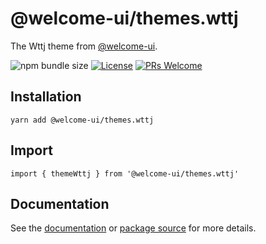 # @welcome-ui/themes.wttj

The Wttj theme from [@welcome-ui](http://welcome-ui.com).

![npm bundle size](https://img.shields.io/bundlephobia/minzip/@welcome-ui/themes.wttj) [![License](https://img.shields.io/npm/l/welcome-ui.svg)](https://github.com/WTTJ/welcome-ui/blob/master/LICENSE) [![PRs Welcome](https://img.shields.io/badge/PRs-welcome-mediumspringgreen.svg)](ttps://github.com/WTTJ/welcome-ui/blob/master/CONTRIBUTING.md)

## Installation

    yarn add @welcome-ui/themes.wttj

## Import

    import { themeWttj } from '@welcome-ui/themes.wttj'

## Documentation

See the [documentation](http://welcome-ui.com) or [package source](https://github.com/WTTJ/welcome-ui/tree/master/packages/Themes/Wttj) for more details.
